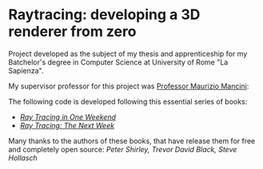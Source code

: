 # Raytracing: developing a 3D renderer from zero
Project developed as the subject of my thesis and apprenticeship for my Batchelor's degree in Computer Science at University of Rome "La Sapienza".

My supervisor professor for this project was [Professor Maurizio Mancini](https://corsidilaurea.uniroma1.it/it/users/mauriziomanciniuniroma1it****): 

The following code is developed following this essential series of books:

- [_Ray Tracing in One Weekend_](https://raytracing.github.io/books/RayTracingInOneWeekend.html)
- [_Ray Tracing: The Next Week_](https://raytracing.github.io/books/RayTracingTheNextWeek.html)

Many thanks to the authors of these books, that have release them for free and completely open source:
_Peter Shirley, Trevor David Black, Steve Hollasch_